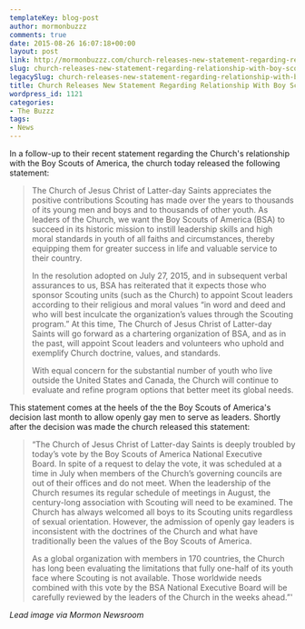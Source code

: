 ```yaml
---
templateKey: blog-post
author: mormonbuzzz
comments: true
date: 2015-08-26 16:07:18+00:00
layout: post
link: http://mormonbuzzz.com/church-releases-new-statement-regarding-relationship-with-boy-scouts-of-america/
slug: church-releases-new-statement-regarding-relationship-with-boy-scouts-of-america
legacySlug: church-releases-new-statement-regarding-relationship-with-boy-scouts-of-america
title: Church Releases New Statement Regarding Relationship With Boy Scouts of America
wordpress_id: 1121
categories:
- The Buzzz
tags:
- News
---
```


In a follow-up to their recent statement regarding the Church's relationship with the Boy Scouts of America, the church today released the following statement:


<blockquote>The Church of Jesus Christ of Latter-day Saints appreciates the positive contributions Scouting has made over the years to thousands of its young men and boys and to thousands of other youth. As leaders of the Church, we want the Boy Scouts of America (BSA) to succeed in its historic mission to instill leadership skills and high moral standards in youth of all faiths and circumstances, thereby equipping them for greater success in life and valuable service to their country.



In the resolution adopted on July 27, 2015, and in subsequent verbal assurances to us, BSA has reiterated that it expects those who sponsor Scouting units (such as the Church) to appoint Scout leaders according to their religious and moral values “in word and deed and who will best inculcate the organization’s values through the Scouting program.” At this time, The Church of Jesus Christ of Latter-day Saints will go forward as a chartering organization of BSA, and as in the past, will appoint Scout leaders and volunteers who uphold and exemplify Church doctrine, values, and standards.



With equal concern for the substantial number of youth who live outside the United States and Canada, the Church will continue to evaluate and refine program options that better meet its global needs.</blockquote>


This statement comes at the heels of the the Boy Scouts of America's decision last month to allow openly gay men to serve as leaders. Shortly after the decision was made the church released this statement:


<blockquote>“The Church of Jesus Christ of Latter-day Saints is deeply troubled by today’s vote by the Boy Scouts of America National Executive Board. In spite of a request to delay the vote, it was scheduled at a time in July when members of the Church’s governing councils are out of their offices and do not meet. When the leadership of the Church resumes its regular schedule of meetings in August, the century-long association with Scouting will need to be examined. The Church has always welcomed all boys to its Scouting units regardless of sexual orientation. However, the admission of openly gay leaders is inconsistent with the doctrines of the Church and what have traditionally been the values of the Boy Scouts of America.



As a global organization with members in 170 countries, the Church has long been evaluating the limitations that fully one-half of its youth face where Scouting is not available. Those worldwide needs combined with this vote by the BSA National Executive Board will be carefully reviewed by the leaders of the Church in the weeks ahead.”'</blockquote>


_Lead image via Mormon Newsroom_
